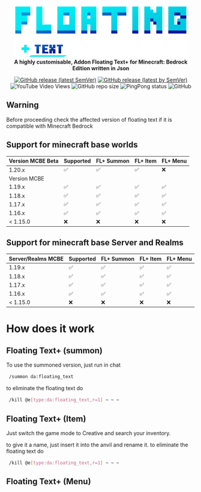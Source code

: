 <p align="center">
     <a href="https://mcpedl.com/floating-text-addon-2/">
		<!--[if IE]>
			<img src="https://github.com/DeathAruban/Floating-Text/blob/main/floating%20text%202.png" alt="FLoating Text Logo" title="Floating" loading="eager" />
		<![endif]-->
		<picture>
			<source srcset="https://github.com/DeathAruban/Floating-Text/blob/main/floating%20text%202.png" media="(prefers-color-scheme: dark)">
			<img src="https://github.com/DeathAruban/Floating-Text/blob/main/floating%20text%202.png" loading="eager" />
		</picture>
	</a><br>
	<b>A highly customisable, Addon Floating Text+ for Minecraft: Bedrock Edition written in Json</b>
</p>

<p align="center">
	<a href="https://github.com/DeathAruban/Floating-Text/releases/latest"><img alt="GitHub release (latest SemVer)" src="https://img.shields.io/github/v/release/DeathAruban/Floating-Text?label=release&sort=semver"></a>
	<a href="https://github.com/DeathAruban/Floating-Text/releases/latest"><img alt="GitHub release (latest by SemVer)" src="https://img.shields.io/github/downloads/DeathAruban/Floating-Text/latest/total?sort=semver"></a>
<img alt="YouTube Video Views" src="https://img.shields.io/youtube/views/-xR-FUy7Jjk?style=social">
<img alt="GitHub repo size" src="https://img.shields.io/github/repo-size/DeathAruban/Floating-Text">
<img alt="PingPong status" src="https://img.shields.io/pingpong/status/sp_7b7ce509b36c47ee9b20d041d018dc0a">
<img alt="GitHub" src="https://img.shields.io/github/license/DeathAruban/Floating-Text">
</p>

## Warning
Before proceeding check the affected version of floating text if it is compatible with Minecraft Bedrock

## Support for minecraft base worlds

| Version MCBE Beta| Supported   | FL+ Summon | FL+ Item | FL+ Menu |
| ------- | ------------------   | ------- | ------- | ------- |
| 1.20.x   | :white_check_mark:  | :white_check_mark: | :white_check_mark: | :x: |    
| Version MCBE|
| 1.19.x   | :white_check_mark:  | :white_check_mark: | :white_check_mark: | :white_check_mark: |   
| 1.18.x   | :white_check_mark:  | :white_check_mark: | :white_check_mark: | :white_check_mark: |   
| 1.17.x   |  :white_check_mark: | :white_check_mark: | :white_check_mark: | :white_check_mark: |   
| 1.16.x   | :white_check_mark:  | :white_check_mark: | :white_check_mark: | :white_check_mark: |   
| < 1.15.0   | :x:               | :x: | :x: | :x: | 

## Support for minecraft base Server and Realms

| Server/Realms MCBE | Supported   | FL+ Summon | FL+ Item | FL+ Menu |
| ------- | ------------------   | ------- | ------- | ------- |    
| 1.19.x   | :white_check_mark:  | :white_check_mark: | :white_check_mark: | :white_check_mark: |   
| 1.18.x   | :white_check_mark:  | :white_check_mark: | :white_check_mark: | :white_check_mark: |   
| 1.17.x   |  :white_check_mark: | :white_check_mark: | :white_check_mark: | :white_check_mark: |   
| 1.16.x   | :white_check_mark:  | :white_check_mark: | :white_check_mark: | :white_check_mark: |   
| < 1.15.0   | :x:               | :x: | :x: | :x: | 




# How does it work
## Floating Text+ (summon)
To use the summoned version, just run in chat

```bash
 /summon da:floating_text
```
to eliminate the floating text do
```bash
 /kill @e[type:da:floating_text,r=1] ~ ~ ~
```

## Floating Text+ (Item)

Just switch the game mode to Creative and search your inventory.
</p>

to give it a name, just insert it into the anvil and rename it.
</a>
to eliminate the floating text do

```bash
 /kill @e[type:da:floating_text,r=1] ~ ~ ~
```
## Floating Text+ (Menu)
